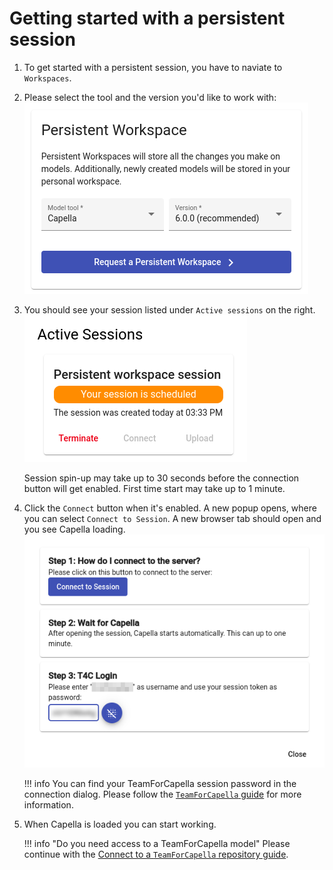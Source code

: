 <!--
 ~ SPDX-FileCopyrightText: Copyright DB Netz AG and the capella-collab-manager contributors
 ~ SPDX-License-Identifier: Apache-2.0
 -->

# Getting started with a persistent session

<!-- prettier-ignore-start -->

1. To get started with a persistent session, you have to naviate to
   `Workspaces`.
2. Please select the tool and the version you'd like to work with:
    ![Request a persistent session](screenshots/request-session.png)
3. You should see your session listed under `Active sessions` on the right.
    ![Active sessions](screenshots/active-sessions.png)

   Session spin-up may take up to 30 seconds before the connection button will
   get enabled. First time start may take up to 1 minute.

4. Click the `Connect` button when it's enabled. A new popup opens, where you
   can select `Connect to Session`. A new browser tab should open and you see
   Capella loading.
    ![Connect to session](screenshots/connect-to-session.png)

    !!! info
        You can find your TeamForCapella session password in the connection
        dialog. Please follow the [`TeamForCapella` guide](../flows/t4c.md)
        for more information.

5. When Capella is loaded you can start working.

    !!! info "Do you need access to a TeamForCapella model"
        Please continue with the [Connect to a `TeamForCapella` repository guide](../flows/t4c.md).

<!-- prettier-ignore-end -->
